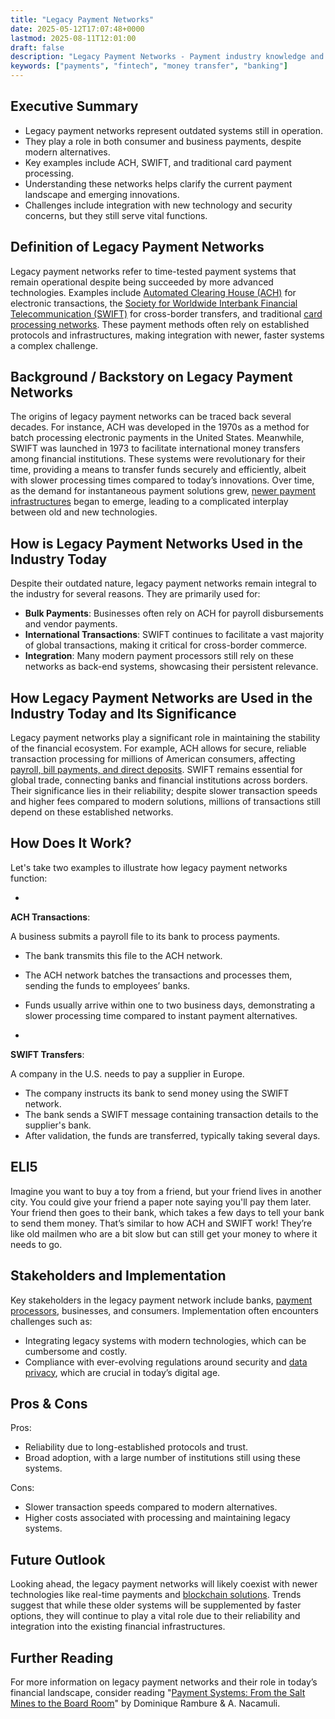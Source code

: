```yaml
---
title: "Legacy Payment Networks"
date: 2025-05-12T17:07:48+0000
lastmod: 2025-08-11T12:01:00
draft: false
description: "Legacy Payment Networks - Payment industry knowledge and insights"
keywords: ["payments", "fintech", "money transfer", "banking"]
---
```


## Executive Summary

- Legacy payment networks represent outdated systems still in operation.
- They play a role in both consumer and business payments, despite modern alternatives.
- Key examples include ACH, SWIFT, and traditional card payment processing.
- Understanding these networks helps clarify the current payment landscape and emerging innovations.
- Challenges include integration with new technology and security concerns, but they still serve vital functions.

## Definition of Legacy Payment Networks
Legacy payment networks refer to time-tested payment systems that remain operational despite being succeeded by more advanced technologies. Examples include [Automated Clearing House (ACH)](https://faisalkhanllc.xyz/resources/payments-wiki/a/automated-clearing-house-ach/) for electronic transactions, the [Society for Worldwide Interbank Financial Telecommunication (SWIFT)](https://faisalkhanllc.xyz/resources/payments-wiki/s/society-for-worldwide-interbank-financial-telecommunication-swift/) for cross-border transfers, and traditional [card processing networks](https://faisalkhanllc.xyz/resources/payments-wiki/c/card-networks/). These payment methods often rely on established protocols and infrastructures, making integration with newer, faster systems a complex challenge.

## Background / Backstory on Legacy Payment Networks
The origins of legacy payment networks can be traced back several decades. For instance, ACH was developed in the 1970s as a method for batch processing electronic payments in the United States. Meanwhile, SWIFT was launched in 1973 to facilitate international money transfers among financial institutions. These systems were revolutionary for their time, providing a means to transfer funds securely and efficiently, albeit with slower processing times compared to today’s innovations. Over time, as the demand for instantaneous payment solutions grew, [newer payment infrastructures](https://faisalkhanllc.xyz/resources/payments-wiki/r/real-time-payment-systems/) began to emerge, leading to a complicated interplay between old and new technologies.

## How is Legacy Payment Networks Used in the Industry Today
Despite their outdated nature, legacy payment networks remain integral to the industry for several reasons. They are primarily used for:

- **Bulk Payments**: Businesses often rely on ACH for payroll disbursements and vendor payments.
- **International Transactions**: SWIFT continues to facilitate a vast majority of global transactions, making it critical for cross-border commerce.
- **Integration**: Many modern payment processors still rely on these networks as back-end systems, showcasing their persistent relevance.

## How Legacy Payment Networks are Used in the Industry Today and Its Significance
Legacy payment networks play a significant role in maintaining the stability of the financial ecosystem. For example, ACH allows for secure, reliable transaction processing for millions of American consumers, affecting [payroll, bill payments, and direct deposits](https://faisalkhanllc.xyz/resources/payments-wiki/d/direct-deposit/). SWIFT remains essential for global trade, connecting banks and financial institutions across borders. Their significance lies in their reliability; despite slower transaction speeds and higher fees compared to modern solutions, millions of transactions still depend on these established networks.

## How Does It Work?
Let's take two examples to illustrate how legacy payment networks function:

- 
**ACH Transactions**:

A business submits a payroll file to its bank to process payments.
- The bank transmits this file to the ACH network.
- The ACH network batches the transactions and processes them, sending the funds to employees’ banks.
- Funds usually arrive within one to two business days, demonstrating a slower processing time compared to instant payment alternatives.

- 
**SWIFT Transfers**:

A company in the U.S. needs to pay a supplier in Europe.
- The company instructs its bank to send money using the SWIFT network.
- The bank sends a SWIFT message containing transaction details to the supplier's bank.
- After validation, the funds are transferred, typically taking several days.

## ELI5
Imagine you want to buy a toy from a friend, but your friend lives in another city. You could give your friend a paper note saying you'll pay them later. Your friend then goes to their bank, which takes a few days to tell your bank to send them money. That’s similar to how ACH and SWIFT work! They’re like old mailmen who are a bit slow but can still get your money to where it needs to go.

## Stakeholders and Implementation
Key stakeholders in the legacy payment network include banks, [payment processors](https://faisalkhanllc.xyz/resources/payments-wiki/p/payment-processor/), businesses, and consumers. Implementation often encounters challenges such as:

- Integrating legacy systems with modern technologies, which can be cumbersome and costly.
- Compliance with ever-evolving regulations around security and [data privacy](https://faisalkhanllc.xyz/resources/payments-wiki/d/data-security/), which are crucial in today’s digital age.

## Pros & Cons
Pros:

- Reliability due to long-established protocols and trust.
- Broad adoption, with a large number of institutions still using these systems.

Cons:

- Slower transaction speeds compared to modern alternatives.
- Higher costs associated with processing and maintaining legacy systems.

## Future Outlook
Looking ahead, the legacy payment networks will likely coexist with newer technologies like real-time payments and [blockchain solutions](https://faisalkhanllc.xyz/resources/payments-wiki/b/blockchain/). Trends suggest that while these older systems will be supplemented by faster options, they will continue to play a vital role due to their reliability and integration into the existing financial infrastructures.

## Further Reading
For more information on legacy payment networks and their role in today’s financial landscape, consider reading "[Payment Systems: From the Salt Mines to the Board Room](https://www.goodreads.com/book/show/7165661-payment-systems)" by Dominique Rambure & A. Nacamuli.